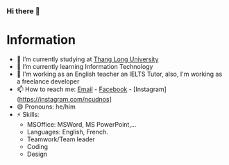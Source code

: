### Hi there 👋

<!--
**Ncudnos/Ncudnos** is a ✨ _special_ ✨ repository because its `README.md` (this file) appears on your GitHub profile.

Here are some ideas to get you started:

- 🔭 I’m currently working on ...
- 🌱 I’m currently learning ...
- 👯 I’m looking to collaborate on ...
- 🤔 I’m looking for help with ...
- 💬 Ask me about ...
- 📫 How to reach me: ...
- 😄 Pronouns: ...
- ⚡ Fun fact: ...
-->


# Information

- 🔭 I’m currently studying at [Thang Long University](https://thanglong.edu.vn/)
- 🌱 I’m currently learning Information Technology
- 💬 I'm working as an English teacher an IELTS Tutor, also, I'm working as a freelance developer
- 📫 How to reach me: [Email](ngoducsn@gmail.com) - [Facebook](https://fb.com/ncudnos) - [Instagram](https://instagram.com/ncudnos]
- 😄 Pronouns: he/him
- ⚡ Skills:
  - MSOffice: MSWord, MS PowerPoint,...
  - Languages: English, French.
  - Teamwork/Team leader
  - Coding
  - Design
